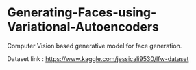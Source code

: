 # Generating-Faces-using-Variational-Autoencoders
Computer Vision based generative model for face generation.

Dataset link : https://www.kaggle.com/jessicali9530/lfw-dataset
